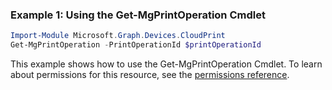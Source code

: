### Example 1: Using the Get-MgPrintOperation Cmdlet
```powershell
Import-Module Microsoft.Graph.Devices.CloudPrint
Get-MgPrintOperation -PrintOperationId $printOperationId
```
This example shows how to use the Get-MgPrintOperation Cmdlet.
To learn about permissions for this resource, see the [permissions reference](/graph/permissions-reference).
